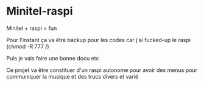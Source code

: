 # Minitel-raspi
Minitel + raspi = fun

Pour l'instant ça va être backup pour les codes car j'ai fucked-up le raspi (chmod -R 777 /)

Puis je vais faire une bonne docu etc

Ce projet va être constituer d'un raspi autonome pour avoir des menus pour communiquer la musique et des trucs divers et varié
